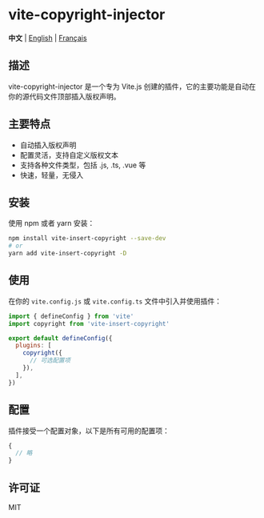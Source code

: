 # vite-copyright-injector
**中文** | [English](./README.md) | [Français](./README.fr_FR.md)

## 描述

vite-copyright-injector 是一个专为 Vite.js 创建的插件，它的主要功能是自动在你的源代码文件顶部插入版权声明。

## 主要特点

- 自动插入版权声明
- 配置灵活，支持自定义版权文本
- 支持各种文件类型，包括 .js, .ts, .vue 等
- 快速，轻量，无侵入

## 安装

使用 npm 或者 yarn 安装：

```bash
npm install vite-insert-copyright --save-dev
# or
yarn add vite-insert-copyright -D
```

## 使用

在你的 `vite.config.js` 或 `vite.config.ts` 文件中引入并使用插件：

```javascript
import { defineConfig } from 'vite'
import copyright from 'vite-insert-copyright'

export default defineConfig({
  plugins: [
    copyright({
      // 可选配置项
    }),
  ],
})
```

## 配置

插件接受一个配置对象，以下是所有可用的配置项：

```javascript
{
  // 略
}
```

## 许可证

MIT
